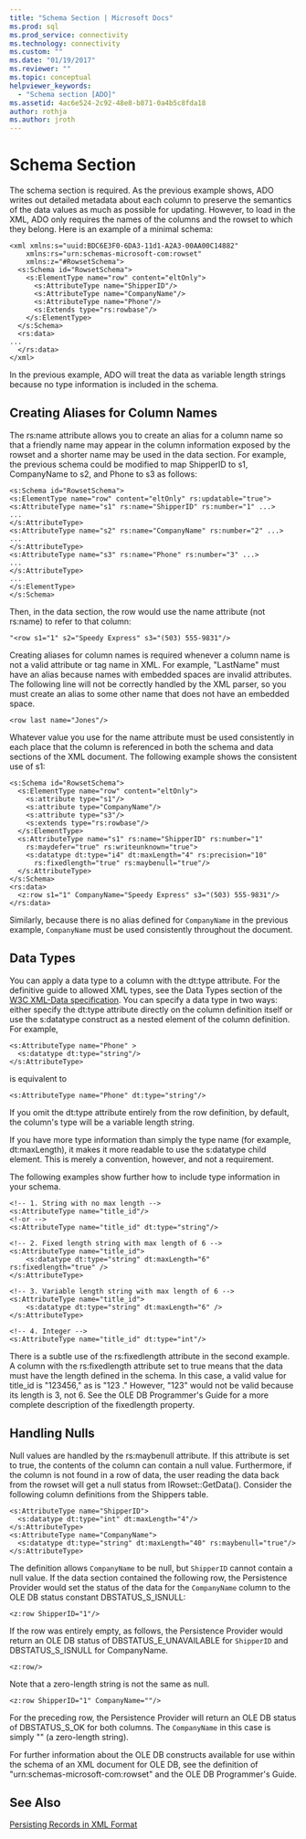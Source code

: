 ```yaml
---
title: "Schema Section | Microsoft Docs"
ms.prod: sql
ms.prod_service: connectivity
ms.technology: connectivity
ms.custom: ""
ms.date: "01/19/2017"
ms.reviewer: ""
ms.topic: conceptual
helpviewer_keywords: 
  - "Schema section [ADO]"
ms.assetid: 4ac6e524-2c92-48e8-b871-0a4b5c8fda18
author: rothja
ms.author: jroth
---
```

# Schema Section
The schema section is required. As the previous example shows, ADO writes out detailed metadata about each column to preserve the semantics of the data values as much as possible for updating. However, to load in the XML, ADO only requires the names of the columns and the rowset to which they belong. Here is an example of a minimal schema:  
  
```  
<xml xmlns:s="uuid:BDC6E3F0-6DA3-11d1-A2A3-00AA00C14882"  
    xmlns:rs="urn:schemas-microsoft-com:rowset"  
    xmlns:z="#RowsetSchema">  
  <s:Schema id="RowsetSchema">  
    <s:ElementType name="row" content="eltOnly">  
      <s:AttributeType name="ShipperID"/>  
      <s:AttributeType name="CompanyName"/>  
      <s:AttributeType name="Phone"/>  
      <s:Extends type="rs:rowbase"/>  
    </s:ElementType>  
  </s:Schema>  
  <rs:data>  
...  
  </rs:data>  
</xml>  
```  
  
 In the previous example, ADO will treat the data as variable length strings because no type information is included in the schema.  
  
## Creating Aliases for Column Names  
 The rs:name attribute allows you to create an alias for a column name so that a friendly name may appear in the column information exposed by the rowset and a shorter name may be used in the data section. For example, the previous schema could be modified to map ShipperID to s1, CompanyName to s2, and Phone to s3 as follows:  
  
```  
<s:Schema id="RowsetSchema">   
<s:ElementType name="row" content="eltOnly" rs:updatable="true">   
<s:AttributeType name="s1" rs:name="ShipperID" rs:number="1" ...>   
...  
</s:AttributeType>   
<s:AttributeType name="s2" rs:name="CompanyName" rs:number="2" ...>   
...  
</s:AttributeType>   
<s:AttributeType name="s3" rs:name="Phone" rs:number="3" ...>   
...  
</s:AttributeType>   
...  
</s:ElementType>   
</s:Schema>  
```  
  
 Then, in the data section, the row would use the name attribute (not rs:name) to refer to that column:  
  
```  
"<row s1="1" s2="Speedy Express" s3="(503) 555-9831"/>  
```  
  
 Creating aliases for column names is required whenever a column name is not a valid attribute or tag name in XML. For example, "LastName" must have an alias because names with embedded spaces are invalid attributes. The following line will not be correctly handled by the XML parser, so you must create an alias to some other name that does not have an embedded space.  
  
```  
<row last name="Jones"/>  
```  
  
 Whatever value you use for the name attribute must be used consistently in each place that the column is referenced in both the schema and data sections of the XML document. The following example shows the consistent use of s1:  
  
```  
<s:Schema id="RowsetSchema">  
  <s:ElementType name="row" content="eltOnly">  
    <s:attribute type="s1"/>  
    <s:attribute type="CompanyName"/>  
    <s:attribute type="s3"/>  
    <s:extends type="rs:rowbase"/>  
  </s:ElementType>  
  <s:AttributeType name="s1" rs:name="ShipperID" rs:number="1"   
    rs:maydefer="true" rs:writeunknown="true">  
    <s:datatype dt:type="i4" dt:maxLength="4" rs:precision="10"   
      rs:fixedlength="true" rs:maybenull="true"/>  
  </s:AttributeType>  
</s:Schema>  
<rs:data>  
  <z:row s1="1" CompanyName="Speedy Express" s3="(503) 555-9831"/>  
</rs:data>  
```  
  
 Similarly, because there is no alias defined for `CompanyName` in the previous example, `CompanyName` must be used consistently throughout the document.  
  
## Data Types  
 You can apply a data type to a column with the dt:type attribute. For the definitive guide to allowed XML types, see the Data Types section of the [W3C XML-Data specification](http://www.w3.org/TR/1998/NOTE-XML-data/). You can specify a data type in two ways: either specify the dt:type attribute directly on the column definition itself or use the s:datatype construct as a nested element of the column definition. For example,  
  
```  
<s:AttributeType name="Phone" >  
  <s:datatype dt:type="string"/>  
</s:AttributeType>  
```  
  
 is equivalent to  
  
```  
<s:AttributeType name="Phone" dt:type="string"/>  
```  
  
 If you omit the dt:type attribute entirely from the row definition, by default, the column's type will be a variable length string.  
  
 If you have more type information than simply the type name (for example, dt:maxLength), it makes it more readable to use the s:datatype child element. This is merely a convention, however, and not a requirement.  
  
 The following examples show further how to include type information in your schema.  
  
```  
<!-- 1. String with no max length -->  
<s:AttributeType name="title_id"/>  
<!-or -->  
<s:AttributeType name="title_id" dt:type="string"/>  
  
<!-- 2. Fixed length string with max length of 6 -->  
<s:AttributeType name="title_id">  
    <s:datatype dt:type="string" dt:maxLength="6" rs:fixedlength="true" />  
</s:AttributeType>  
  
<!-- 3. Variable length string with max length of 6 -->  
<s:AttributeType name="title_id">  
    <s:datatype dt:type="string" dt:maxLength="6" />  
</s:AttributeType>  
  
<!-- 4. Integer -->  
<s:AttributeType name="title_id" dt:type="int"/>  
```  
  
 There is a subtle use of the rs:fixedlength attribute in the second example. A column with the rs:fixedlength attribute set to true means that the data must have the length defined in the schema. In this case, a valid value for title_id is "123456," as is "123   ." However, "123" would not be valid because its length is 3, not 6. See the OLE DB Programmer's Guide for a more complete description of the fixedlength property.  
  
## Handling Nulls  
 Null values are handled by the rs:maybenull attribute. If this attribute is set to true, the contents of the column can contain a null value. Furthermore, if the column is not found in a row of data, the user reading the data back from the rowset will get a null status from IRowset::GetData(). Consider the following column definitions from the Shippers table.  
  
```  
<s:AttributeType name="ShipperID">  
  <s:datatype dt:type="int" dt:maxLength="4"/>  
</s:AttributeType>  
<s:AttributeType name="CompanyName">  
  <s:datatype dt:type="string" dt:maxLength="40" rs:maybenull="true"/>  
</s:AttributeType>  
```  
  
 The definition allows `CompanyName` to be null, but `ShipperID` cannot contain a null value. If the data section contained the following row, the Persistence Provider would set the status of the data for the `CompanyName` column to the OLE DB status constant DBSTATUS_S_ISNULL:  
  
```  
<z:row ShipperID="1"/>  
```  
  
 If the row was entirely empty, as follows, the Persistence Provider would return an OLE DB status of DBSTATUS_E_UNAVAILABLE for `ShipperID` and DBSTATUS_S_ISNULL for CompanyName.  
  
```  
<z:row/>   
```  
  
 Note that a zero-length string is not the same as null.  
  
```  
<z:row ShipperID="1" CompanyName=""/>  
```  
  
 For the preceding row, the Persistence Provider will return an OLE DB status of DBSTATUS_S_OK for both columns. The `CompanyName` in this case is simply "" (a zero-length string).  
  
 For further information about the OLE DB constructs available for use within the schema of an XML document for OLE DB, see the definition of "urn:schemas-microsoft-com:rowset" and the OLE DB Programmer's Guide.  
  
## See Also  
 [Persisting Records in XML Format](../../../ado/guide/data/persisting-records-in-xml-format.md)

